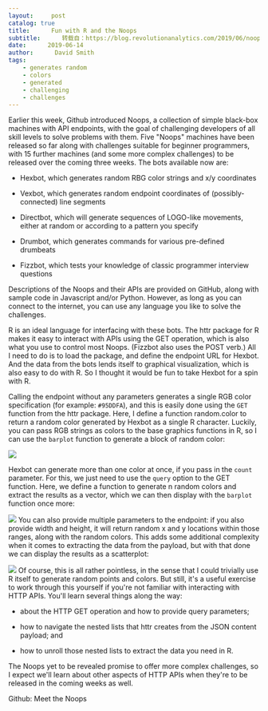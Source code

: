 ```yaml
---
layout:     post
catalog: true
title:      Fun with R and the Noops
subtitle:      转载自：https://blog.revolutionanalytics.com/2019/06/noops-and-r.html
date:      2019-06-14
author:      David Smith
tags:
    - generates random
    - colors
    - generated
    - challenging
    - challenges
---
```


Earlier this week, Github introduced Noops, a collection of simple black-box machines with API endpoints, with the goal of challenging developers of all skill levels to solve problems with them. Five "Noops" machines have been released so far along with challenges suitable for beginner programmers, with 15 further machines (and some more complex challenges) to be released over the coming three weeks. The bots available now are:

- Hexbot, which generates random RBG color strings and x/y coordinates

- Vexbot, which generates random endpoint coordinates of (possibly-connected) line segments

- Directbot, which will generate sequences of LOGO-like movements, either at random or according to a pattern you specify

- Drumbot, which generates commands for various pre-defined drumbeats

- Fizzbot, which tests your knowledge of classic programmer interview questions


Descriptions of the Noops and their APIs are provided on GitHub, along with sample code in Javascript and/or Python. However, as long as you can connect to the internet, you can use any language you like to solve the challenges. 

R is an ideal language for interfacing with these bots. The httr package for R makes it easy to interact with APIs using the GET operation, which is also what you use to control most Noops. (Fizzbot also uses the POST verb.) All I need to do is to load the package, and define the endpoint URL for Hexbot. And the data from the bots lends itself to graphical visualization, which is also easy to do with R. So I thought it would be fun to take Hexbot for a spin with R.





Calling the endpoint without any parameters generates a single RGB color specification (for example: `#95DDFA`), and this is easily done using the `GET` function from the httr package. Here, I define a function random.color to return a random color generated by Hexbot as a single R character. Luckily, you can pass RGB strings as colors to the base graphics functions in R, so I can use the `barplot` function to generate a block of random color:





![](https://revolution-computing.typepad.com/.a/6a010534b1db25970b0240a48efb11200d-pi)


Hexbot can generate more than one color at once, if you pass in the `count` parameter. For this, we just need to use the `query` option to the GET function. Here, we define a function to generate n random colors and extract the results as a vector, which we can then display with the `barplot` function once more:





![](https://revolution-computing.typepad.com/.a/6a010534b1db25970b0240a48efb15200d-pi)
You can also provide multiple parameters to the endpoint: if you also provide width and height, it will return random x and y locations within those ranges, along with the random colors. This adds some additional complexity when it comes to extracting the data from the payload, but with that done we can display the results as a scatterplot:





![](https://revolution-computing.typepad.com/.a/6a010534b1db25970b0240a48efb19200d-pi)
Of course, this is all rather pointless, in the sense that I could trivially use R itself to generate random points and colors. But still, it's a useful exercise to work through this yourself if you're not familiar with interacting with HTTP APIs. You'll learn several things along the way:

- about the HTTP GET operation and how to provide query parameters;

- how to navigate the nested lists that httr creates from the JSON content payload; and

- how to unroll those nested lists to extract the data you need in R.


The Noops yet to be revealed promise to offer more complex challenges, so I expect we'll learn about other aspects of HTTP APIs when they're to be released in the coming weeks as well.

Github: Meet the Noops
